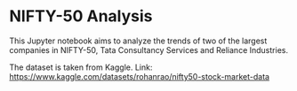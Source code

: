 # NIFTY-50 Analysis

This Jupyter notebook aims to analyze the trends of two of the largest companies in NIFTY-50, Tata Consultancy Services and Reliance Industries.

The dataset is taken from Kaggle. Link: https://www.kaggle.com/datasets/rohanrao/nifty50-stock-market-data


